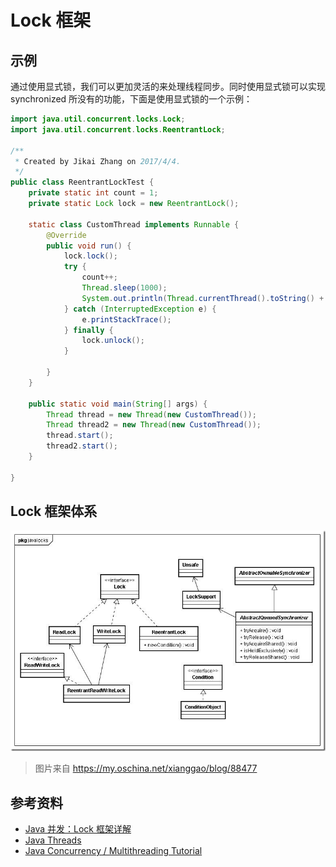 # Lock 框架

<!-- toc -->

## 示例
通过使用显式锁，我们可以更加灵活的来处理线程同步。同时使用显式锁可以实现 synchronized 所没有的功能，下面是使用显式锁的一个示例：
```java
import java.util.concurrent.locks.Lock;
import java.util.concurrent.locks.ReentrantLock;

/**
 * Created by Jikai Zhang on 2017/4/4.
 */
public class ReentrantLockTest {
    private static int count = 1;
    private static Lock lock = new ReentrantLock();

    static class CustomThread implements Runnable {
        @Override
        public void run() {
            lock.lock();
            try {
                count++;
                Thread.sleep(1000);
                System.out.println(Thread.currentThread().toString() + ": " + count);
            } catch (InterruptedException e) {
                e.printStackTrace();
            } finally {
                lock.unlock();
            }

        }
    }

    public static void main(String[] args) {
        Thread thread = new Thread(new CustomThread());
        Thread thread2 = new Thread(new CustomThread());
        thread.start();
        thread2.start();
    }

}
```
## Lock 框架体系

![](/images/lock.jpg)
> 图片来自 https://my.oschina.net/xianggao/blog/88477

## 参考资料
* [Java 并发：Lock 框架详解](http://blog.csdn.net/justloveyou_/article/details/54972105)
* [Java Threads](http://cs.lmu.edu/~ray/notes/javathreading/)
* [Java Concurrency / Multithreading Tutorial](http://tutorials.jenkov.com/java-concurrency/index.html)
